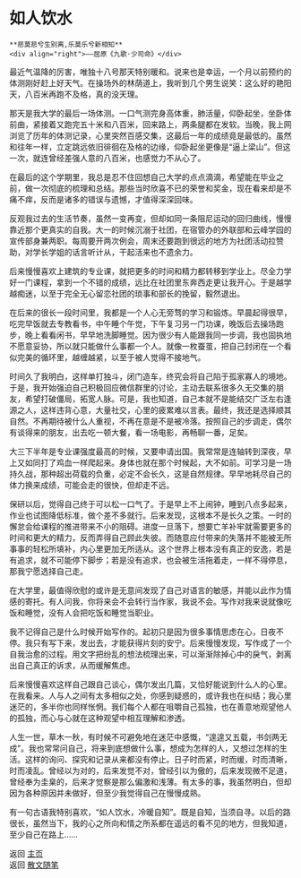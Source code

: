 # 如人饮水

```{tip} 
**悲莫悲兮生别离,乐莫乐兮新相知**       
<div align="right">——屈原《九歌·少司命》</div>
```

最近气温降的厉害，唯独十八号那天特别暖和。说来也是幸运，一个月以前预约的体测刚好赶上好天气。在操场外的林荫道上，我听到几个男生说笑：这么好的艳阳天，八百米再跑不及格，真的没天理。

那天是我大学的最后一场体测。一口气测完身高体重，肺活量，仰卧起坐，坐卧体前曲，紧接着又跑完五十米和八百米，回来路上，两条腿都在发软。当晚，我上网浏览了历年的体测记录，心里突然百感交集，这最后一年的成绩竟是最低的。虽然和往年一样，立定跳远依旧徘徊在及格的边缘，仰卧起坐更像是“逼上梁山”。但这一次，就连曾经差强人意的八百米，也感觉力不从心了。

在最后的这个学期里，我总是忍不住回想自己大学的点点滴滴，希望能在毕业之前，做一次彻底的梳理和总结。那些当时欣喜不已的荣誉和奖金，现在看来却是不痛不痒，反而是诸多的错误与遗憾，才值得深深回味。

反观我过去的生活节奏，虽然一变再变，但却如同一条阻尼运动的回归曲线，慢慢靠近那个更真实的自我。大一的时候沉溺于社团，在宿管办的外联部和云峰学园的宣传部身兼两职。每周要开两次例会，周末还要跑到很远的地方为社团活动拉赞助，对学长学姐的话言听计从，干起活来也不遗余力。

后来慢慢喜欢上建筑的专业课，就把更多的时间和精力都转移到学业上。尽全力学好一门课程，拿到一个不错的成绩，远比在社团里东奔西走更让我开心。于是越学越痴迷，以至于完全无心留恋社团的琐事和部长的挽留，毅然退出。

在后来的很长一段时间里，我都是一个人心无旁骛的学习和锻炼。早晨起得很早，吃完早饭就去专教看书，中午睡个午觉，下午复习另一门功课，晚饭后去操场跑步，晚上看看闲书，早早地洗脚睡觉。因为很少有人能跟我同一步调，我也固执地不愿意妥协，所以就只能做什么事都一个人。就像一枚蚕茧，把自己封闭在一个看似完美的循环里，越缠越紧，以至于被人觉得不接地气。

时间久了我明白，这样单打独斗，闭门造车，终究会将自己陷于孤家寡人的境地。于是，我开始强迫自己积极回应微信群里的讨论，主动去联系很多久无交集的朋友，希望打破僵局，拓宽人脉。可是，我也知道，自己本就不是能结交广泛左右逢源之人，这样违背心意，大量社交，心里的疲累难以言表。最终，我还是选择顺其自然。不再期待被什么人重视，不再在意是不是被冷落。按照自己的步调走，偶尔有谈得来的朋友，出去吃一顿大餐，看一场电影，再畅聊一番，足矣。

大三下半年是专业课强度最高的时候，又要申请出国。我常常是连轴转到深夜，早上又如同打了鸡血一样爬起来。身体也就在那个时候起，大不如前。可学习是一场持久战，那种超出荷载的负重，必定不会长久，这是自然规律。早早地耗尽自己的体力换来成绩，可能会走的很快，但却走不远。

保研以后，觉得自己终于可以松一口气了。于是早上不上闹钟，睡到八点多起来，作业也试图降低标准，做个差不多就行。后来发现，这根本不是长久之策。一时的懈怠会给课程的推进带来不小的阻碍。进度一旦落下，想要亡羊补牢就需要更多的时间和更大的精力，反而弄得自己顾此失彼。而随意应付带来的失落并不能被无所事事的轻松所填补，内心里更加无所适从。这个世界上根本没有真正的安逸，若是有追求，就不可能停下脚步；若是没有追求，也会被生活拖着走，一样不得停息，那我宁愿选择自己走。

在大学里，最值得欣慰的或许是无意间发现了自己对语言的敏感，并能以此作为情感的寄托。有人问我，你将来会不会转行当作家，我说不会。写作对我来说就像吃饭和睡觉，没有人会把吃饭和睡觉当职业。

我不记得自己是什么时候开始写作的。起初只是因为很多事情思虑在心，日夜不停。我只有写下来，发出去，才能获得片刻的安宁。后来慢慢发现，写作成了一个自我治愈的过程。用文字把纷乱的想法梳理出来，可以渐渐除掉心中的戾气，剥离出自己真正的诉求，从而缓解焦虑。

后来慢慢喜欢这样自己跟自己谈心，偶尔发出几篇，又恰好能说到什么人的心里。在我看来。人与人之间有太多相似之处，你感到疑惑的，或许我也在纠结；我心里迷茫的，多半你也同样怅惘。我们每个人都在咀嚼自己孤独，也在善意地观望他人的孤独，而心与心就在这种观望中相互理解和渗透。

人生一世，草木一秋，有时候不可避免地在迷茫中感慨，“遑遑又五载，书剑两无成”。我也常常问自己，将来到底想做什么事，想成为怎样的人，又想过怎样的生活。这样的询问、探究和记录从来都没有停止。日子时而紧，时而缓，时而清晰，时而凌乱。曾经以为对的，后来发觉不对，曾经引以为傲的，后来发现微不足道，曾经奉为圭臬的，后来才觉察是那么偏激和浅薄。有太多的事，我虽然明白，但却因为各种原因并未做好，但至少我觉得自己在慢慢成熟。

有一句古语我特别喜欢，“如人饮水，冷暖自知”。既是自知，当须自寻。以后的路很长，虽然当下，我的心之所向和情之所系都在遥远的看不见的地方，但我知道，至少自己在路上……



返回 [主页](../../../intro.md)   
返回 [散文随笔](../../../posts/essaycollection.md)